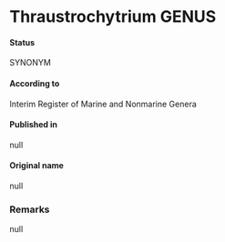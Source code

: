 Thraustrochytrium GENUS
=======

#### Status
SYNONYM

#### According to
Interim Register of Marine and Nonmarine Genera

#### Published in
null

#### Original name
null

### Remarks
null